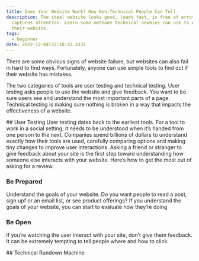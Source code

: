 ```yaml
---
title: Does Your Website Work? How Non-Technical People Can Tell
description: The ideal website looks good, loads fast, is free of errors, and
  captures attention. Learn some methods technical newbies can use to evaluate
  their website.
tags:
  - beginner
date: 2022-12-04T22:18:42.333Z
---
```

T﻿here are some obvious signs of website failure, but websites can also fail in hard to find ways. Fortunately, anyone can use simple tools to find out if their website has mistakes.

The two categories of tools are user testing and technical testing. User testing asks people to use the website and give feedback. You want to be sure users see and understand the most important parts of a page. Technical testing is making sure nothing is broken in a way that impacts the effectiveness of a website.


#﻿# User Testing
User testing dates back to the earliest tools. For a tool to work in a social setting, it needs to be understood when it’s handed from one person to the next. Companies spend billions of dollars to understand exactly how their tools are used, carefully comparing options and making tiny changes to improve user interactions. 
Asking a friend or stranger to give feedback about your site is the first step toward understanding how someone else interacts with your website. Here’s how to get the most out of asking for a review.
### Be Prepared
Understand the goals of your website. Do you want people to read a post, sign upf or an email list, or see product offerings? If you understand the goals of your website, you can start to evaluate how they’re doing
### Be Open
If you’re watching the user interact with your site, don’t give them feedback. It can be extremely tempting to tell people where and how to click.

#﻿# Technical Rundown Machine